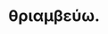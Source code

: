 # θριαμβεύω.

<!-- Status: S2=NeedsFinalCheck -->
<!-- Lexica used for edits: BDAG, FFM, LN, A-S->

## Word data

* Strongs: G23580.


* Alternate spellings:

* Principle Parts: 

* Part of speech: 

[Verb](http://ugg.readthedocs.io/en/latest/verb.html). 

* Instances in the New Testament: 2.

* All Scriptures cited: Yes.

## Etymology: 

* LXX/Hebrew glosses: 

* Time Period/Ancient Authors: 

* Related words: 

* Antonyms for all senses:

* Synonyms for all senses: 

## Senses:

### Sense  1.0: 

#### Definition: 

To lead in triumphal procession

#### Glosses: 

triumphal procession

#### Explanation: 

#### Citations: 

; [τῷ](../G35880/01.md) [δὲ](../G11610/01.md) [Θεῷ](../G23160/01.md) [χάρις](../G54850/01.md) [τῷ](../G35880/01.md) [πάντοτε](../G38420/01.md) [θριαμβεύοντι](../G23580/01.md) [ἡμᾶς](../G14730/01.md) [ἐν](../G17220/01.md) [τῷ](../G35880/01.md) [Χριστῷ](../G55470/01.md) [καὶ](../G25320/01.md) [τὴν](../G35880/01.md) [ὀσμὴν](../G37440/01.md) [τῆς](../G35880/01.md) [γνώσεως](../G11080/01.md) [αὐτοῦ](../G08460/01.md) [φανεροῦντι](../G53190/01.md) [δι’](../G12230/01.md) [ἡμῶν](../G14730/01.md) [ἐν](../G17220/01.md) [παντὶ](../G39560/01.md) [τόπῳ](../G51170/01.md)
; " But thanks be to God, who always leads us in triumph in Christ, and makes known through us the fragrance of the knowledge of him in every place." (ULT): 
[2Cor 2:14](2co 2:14)

### Sense  2.0: 

#### Definition: 

To triumph or be victorious

#### Glosses: 

triumph, be victorious

#### Explanation: 

#### Citations: 

; [ἀπεκδυσάμενος](../G05540/01.md) [τὰς](../G35880/01.md) [ἀρχὰς](../G07460/01.md) [καὶ](../G25320/01.md) [τὰς](../G35880/01.md) [ἐξουσίας](../G18490/01.md) [ἐδειγμάτισεν](../G11650/01.md) [ἐν](../G17220/01.md) [παρρησίᾳ](../G39540/01.md) [θριαμβεύσας](../G23580/01.md) [αὐτοὺς](../G08460/01.md) [ἐν](../G17220/01.md) [αὐτῷ](../G08460/01.md)
; " He disarmed the powers and authorities and made a public spectacle of them, by being victorious over them by the cross." (ULT): 
[Col 2:15](col 2:15).
